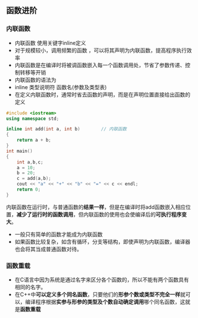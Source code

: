 ## 函数进阶

### 内联函数

-  内联函数 使用关键字inline定义
- 对于规模较小，调用频繁的函数 ，可以将其声明为内联函数，提高程序执行效率
- 内联函数是在编译时将被调函数嵌入每一个函数调用处，节省了参数传递、控制转移等开销
-  内联函数的语法为
- inline 类型说明符 函数名(参数及类型表)
- 在定义内联函数时，通常时省去函数的声明，而是在声明位置直接给出函数的定义

```c++
#include <iostream>
using namespace std;

inline int add(int a, int b)        // 内联函数
{
    return a + b;
}
int main()
{
    int a,b,c;
    a = 10;
    b = 20;
    c = add(a,b);
    cout << "a" << "+" << "b" << "=" << c << endl;
    return 0;
}

```

内联函数在运行时，与普通函数的**结果一样**，但是在编译时将add函数嵌入相应位置，**减少了运行时的函数调用**，但内联函数的使用也会使编译后的**可执行程序变大**。

- 一般只有简单的函数才能成为内联函数
- 如果函数比较复杂，如含有循环，分支等结构，即使声明为内联函数，编译器也会将其当成普通函数对待。

### 函数重载

- 在C语言中因为系统是通过名字来区分各个函数的，所以不能有两个函数具有相同的名字。
- 在C++中**可以定义多个同名函数**，只要他们的**形参个数或类型不完全一样**就可以，编译程序根据**实参与形参的类型及个数自动确定调用**哪个同名函数，这就是**函数重载**
